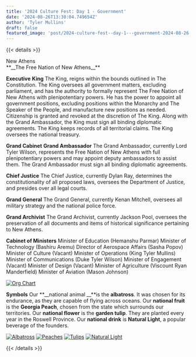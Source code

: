 ```yaml
---
title: '2024 Culture Fest: Day 1 - Government'
date: '2024-08-26T13:30:04.749654Z'
author: 'Tyler Mullins'
draft: false
featured_image: 'post/2024-culture-fest--day-1---government-2024-08-26-13-30-04.749654/CUPFW.png'
---
```


{{< details >}}
<summary>New Athens</summary>  
**__The Free Nation of New Athens__**

**__Executive__**
**King**
The King, reigns within the bounds outlined in The Constitution. The King oversees all government matters, excluding parliament, and has the authority to formally represent The Free Nation of New Athens with plenipotentiary powers. He has the power to appoint all government positions, excluding positions within the Monarchy and The Speaker of the People, and manufacture new positions as needed. Citizenship is granted and revoked at the discretion of The King. Along with the Grand Ambassador, the King must sign all binding diplomatic agreements. The King keeps records of all territorial claims. The King oversees the national treasury.

**__Grand Cabinet__**
**Grand Ambassador**
The Grand Ambassador, currently Lord Tyler Wilson, represents the Free Nation of New Athens with full plenipotentiary powers and may appoint deputy ambassadors to assist them. The Grand Ambassador must sign all binding diplomatic agreements.

**Chief Justice**
The Chief Justice, currently Dylan Ray, determines the constitutionality of all proposed laws, oversees the Department of Justice, and presides over all legal courts.

**Grand General**
The Grand General, currently Kenan Mitchell, oversees all military strategy and the national police force.

**Grand Archivist**
The Grand Archivist, currently Jackson Pool, oversees the preservation of all documents and items of historical significance pertaining to New Athens.

**__Cabinet of Ministers__**
Minister of Education (Hemanshu Parmar)
Minister of Technology (Bashiru Aremu)
Director of Aerospace Affairs (Sasha Popov)
Minister of Culture (Vacant)
Minister of Operations (King Tyler Mullins)
Minister of Communications (Duke Tyler Wilson)
Minister of Engagement (Vacant)
Minister of Design (Vacant)
Minister of Agriculture (Viscount Ryan Manderfield)
Minister of Aviation (Mason Johnson)

[![Org Chart](https://media.discordapp.net/attachments/1276169603256422502/1276726468420046950/IMG_6379.png?ex=66cd36ae&is=66cbe52e&hm=c5cd37b17c36943a6d77f3b81c251f2ddb9ae21c1c2c9f554f7d18ed03d6c172&=&format=webp&quality=lossless&width=1858&height=842)](https://media.discordapp.net/attachments/1276169603256422502/1276726468420046950/IMG_6379.png?ex=66cd36ae&is=66cbe52e&hm=c5cd37b17c36943a6d77f3b81c251f2ddb9ae21c1c2c9f554f7d18ed03d6c172&=&format=webp&quality=lossless&width=1858&height=842)

**__Symbols__**
Our **__national animal __**is the **albatross**. It was chosen for its endurance, as they are capable of flying across oceans. 
Our **__national fruit__** is the **Georgia Peach**, chosen from the state which surrounds our territories.
Our **__national flower__** is the **garden tulip**. They are planted every year in the Roswell Province.
Our **__national drink__** is **Natural Light**, a popular beverage of the founders.

[![Albatross](https://media.discordapp.net/attachments/1276169603256422502/1276726645553631283/IMG_6380.jpg?ex=66cd36d8&is=66cbe558&hm=b3d97f7f322ac540adcd29b871593c58872e0612bf78cd25ef98e43759cd8ca7&=&format=webp&width=1264&height=842)](https://media.discordapp.net/attachments/1276169603256422502/1276726645553631283/IMG_6380.jpg?ex=66cd36d8&is=66cbe558&hm=b3d97f7f322ac540adcd29b871593c58872e0612bf78cd25ef98e43759cd8ca7&=&format=webp&width=1264&height=842)
[![Peaches](https://media.discordapp.net/attachments/1276169603256422502/1276726645838970901/IMG_6381.jpg?ex=66cd36d8&is=66cbe558&hm=9ca26e73cd326daa72a3ea25a45bce1559971717fab5bee8a9162dead563824c&=&format=webp&width=1264&height=842)](https://media.discordapp.net/attachments/1276169603256422502/1276726645838970901/IMG_6381.jpg?ex=66cd36d8&is=66cbe558&hm=9ca26e73cd326daa72a3ea25a45bce1559971717fab5bee8a9162dead563824c&=&format=webp&width=1264&height=842)
[![Tulips](https://media.discordapp.net/attachments/1276169603256422502/1276726646103216225/IMG_6382.jpg?ex=66cd36d8&is=66cbe558&hm=8bd19cea4c3ad9a94b40d0fb6dbb2406a98c53adb78dfa45cb8b61c1183dcce5&=&format=webp&width=842&height=842)](https://media.discordapp.net/attachments/1276169603256422502/1276726646103216225/IMG_6382.jpg?ex=66cd36d8&is=66cbe558&hm=8bd19cea4c3ad9a94b40d0fb6dbb2406a98c53adb78dfa45cb8b61c1183dcce5&=&format=webp&width=842&height=842)
[![Natural Light](https://media.discordapp.net/attachments/1276169603256422502/1276726646409265225/IMG_6383.jpg?ex=66cd36d8&is=66cbe558&hm=bc7a92775bab2f5bbedf4e05b5dc21bf62c40191df5aaa211919991c911ea84d&=&format=webp&width=674&height=842)](https://media.discordapp.net/attachments/1276169603256422502/1276726646409265225/IMG_6383.jpg?ex=66cd36d8&is=66cbe558&hm=bc7a92775bab2f5bbedf4e05b5dc21bf62c40191df5aaa211919991c911ea84d&=&format=webp&width=674&height=842)


{{< /details >}}

